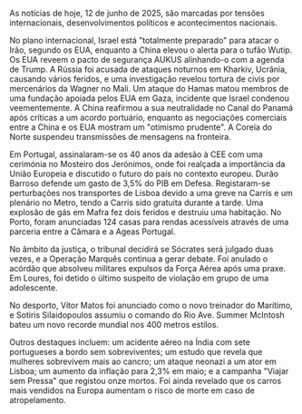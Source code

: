 As notícias de hoje, 12 de junho de 2025, são marcadas por tensões internacionais, desenvolvimentos políticos e acontecimentos nacionais.

No plano internacional, Israel está "totalmente preparado" para atacar o Irão, segundo os EUA, enquanto a China elevou o alerta para o tufão Wutip. Os EUA reveem o pacto de segurança AUKUS alinhando-o com a agenda de Trump. A Rússia foi acusada de ataques noturnos em Kharkiv, Ucrânia, causando vários feridos, e uma investigação revelou tortura de civis por mercenários da Wagner no Mali. Um ataque do Hamas matou membros de uma fundação apoiada pelos EUA em Gaza, incidente que Israel condenou veementemente. A China reafirmou a sua neutralidade no Canal do Panamá após críticas a um acordo portuário, enquanto as negociações comerciais entre a China e os EUA mostram um "otimismo prudente". A Coreia do Norte suspendeu transmissões de mensagens na fronteira.

Em Portugal, assinalaram-se os 40 anos da adesão à CEE com uma cerimónia no Mosteiro dos Jerónimos, onde foi realçada a importância da União Europeia e discutido o futuro do país no contexto europeu. Durão Barroso defende um gasto de 3,5% do PIB em Defesa. Registaram-se perturbações nos transportes de Lisboa devido a uma greve na Carris e um plenário no Metro, tendo a Carris sido gratuita durante a tarde. Uma explosão de gás em Mafra fez dois feridos e destruiu uma habitação. No Porto, foram anunciadas 124 casas para rendas acessíveis através de uma parceria entre a Câmara e a Ageas Portugal.

No âmbito da justiça, o tribunal decidirá se Sócrates será julgado duas vezes, e a Operação Marquês continua a gerar debate. Foi anulado o acórdão que absolveu militares expulsos da Força Aérea após uma praxe. Em Loures, foi detido o último suspeito de violação em grupo de uma adolescente.

No desporto, Vítor Matos foi anunciado como o novo treinador do Marítimo, e Sotiris Silaidopoulos assumiu o comando do Rio Ave. Summer McIntosh bateu um novo recorde mundial nos 400 metros estilos.

Outros destaques incluem: um acidente aéreo na Índia com sete portugueses a bordo sem sobreviventes; um estudo que revela que mulheres sobrevivem mais ao cancro; um ataque neonazi a um ator em Lisboa; um aumento da inflação para 2,3% em maio; e a campanha "Viajar sem Pressa" que registou onze mortos. Foi ainda revelado que os carros mais vendidos na Europa aumentam o risco de morte em caso de atropelamento.